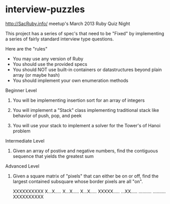interview-puzzles
=================

http://SacRuby.info/ meetup's March 2013 Ruby Quiz Night

This project has a series of spec's that need to be "Fixed" by implementing
a series of fairly standard interview type questions. 

Here are the "rules"

* You may use any version of Ruby
* You should use the provided specs
* You should NOT use built-in containers or datastructures beyond plain array (or maybe hash)
* You should implement your own enumeration methods

Beginner Level

1) You will be implementing insertion sort for an array of integers

2) You will implement a "Stack" class implementing traditional stack like behavior
of push, pop, and peek

3) You will use your stack to implement a solver for the Tower's of Hanoi problem

Intermediate Level 

1) Given an array of postive and negative numbers, find the contiguous sequence
that yields the greatest sum

Advanced Level

1) Given a square matrix of "pixels" that can either be on or off, find the 
largest contained subsquare whose border pixels are all "on".

    XXXXXXXXXX
    X...X.....
    X...X.....
    X...X.....
    XXXXX.....
    ...XX.....
    ..........
    ..........
    XXXXXXXXXX

